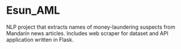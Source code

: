 # Esun_AML

NLP project that extracts names of money-laundering suspects from Mandarin news articles. Includes web scraper for dataset and API application written in Flask.
